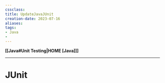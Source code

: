 ```yaml
---
cssclass:
title: UpdateJavaJUnit
creation-date: 2023-07-16
aliases:
tags:
- Java
- 
---
```

**[[Java#Unit Testing|HOME [Java]]]**

---
# JUnit 